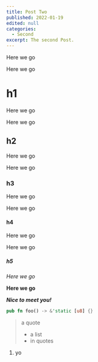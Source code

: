 ```yaml
---
title: Post Two
published: 2022-01-19
edited: null
categories:
  - Second
excerpt: The second Post.
---
```


Here we go

Here we go

# h1

Here we go

Here we go

## h2

Here we go

Here we go

### h3

Here we go

Here we go

#### h4

Here we go

Here we go

##### h5

_Here we go_

**Here we go**

**_Nice to meet you!_**

```rust
pub fn foo() -> &'static [u8] {}
```

> a quote
>
> - a list
> - in quotes

1. yo

